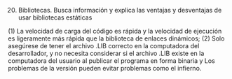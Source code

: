 20. Bibliotecas. Busca información y explica las ventajas y desventajas de usar
bibliotecas estáticas

(1) La velocidad de carga del código es rápida y la velocidad de ejecución es ligeramente más rápida que la biblioteca de enlaces dinámicos;
(2) Solo asegúrese de tener el archivo .LIB correcto en la computadora del desarrollador, y no necesita considerar si el archivo .LIB existe en la computadora del usuario al publicar el programa en forma binaria y Los problemas de la versión pueden evitar problemas como el infierno.
